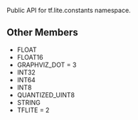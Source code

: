 Public API for tf.lite.constants namespace.
## Other Members
- FLOAT
- FLOAT16
- GRAPHVIZ_DOT = 3
- INT32
- INT64
- INT8
- QUANTIZED_UINT8
- STRING
- TFLITE = 2
